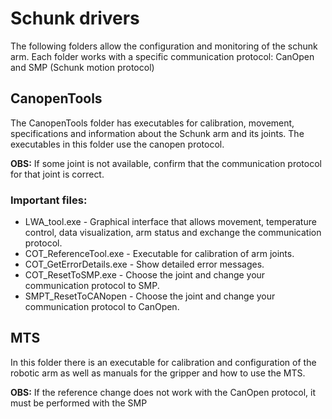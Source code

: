 # Schunk drivers  
The following folders allow the configuration and monitoring of the schunk arm. Each folder works with a specific communication 
protocol: CanOpen and SMP (Schunk motion protocol)

## CanopenTools

The CanopenTools folder has executables for calibration, movement, specifications and information about the Schunk arm 
and its joints. The executables in this folder use the canopen protocol. 

**OBS:** If some joint is not available, confirm that the communication
protocol for that joint is correct. 

### Important files:
- LWA_tool.exe - Graphical interface that allows movement, temperature control, data visualization, arm status and exchange the communication protocol.
- COT_ReferenceTool.exe - Executable for calibration of arm joints.
- COT_GetErrorDetails.exe - Show detailed error messages.
- COT_ResetToSMP.exe - Choose the joint and change your communication protocol to SMP.
- SMPT_ResetToCANopen - Choose the joint and change your communication protocol to CanOpen.

## MTS

In this folder there is an executable for calibration and configuration of the robotic arm as well as manuals for the gripper and how to use the MTS.

**OBS:** If the reference change does not work with the CanOpen protocol, it must be performed with the SMP
